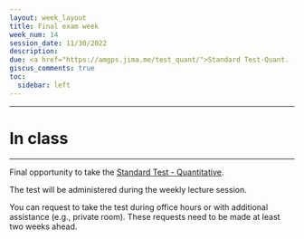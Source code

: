 ```yaml
---
layout: week_layout
title: Final exam week
week_num: 14
session_date: 11/30/2022
description:
due: <a href="https://amgps.jima.me/test_quant/">Standard Test-Quant. (final)</a> | <a href="/assignments/#5-qualitative-group-project">Quali. group project (final report)</a>
giscus_comments: true
toc:
  sidebar: left
---
```


---
# In class
---

Final opportunity to take the [Standard Test - Quantitative](/test_quant/).

The test will be administered during the weekly lecture session.

You can request to take the test during office hours or with additional assistance (e.g., private room). These requests need to be made at least two weeks ahead.
